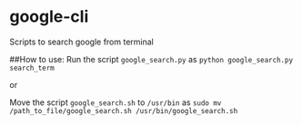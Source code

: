 # google-cli
Scripts to search google from terminal

##How to use:
Run the script `google_search.py` as `python google_search.py search_term`

or

Move the script `google_search.sh` to `/usr/bin` as `sudo mv /path_to_file/google_search.sh /usr/bin/google_search.sh`
